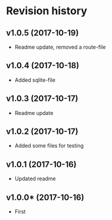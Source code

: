 Revision history
=================================


v1.0.5 (2017-10-19)
---------------------------------

* Readme update, removed a route-file


v1.0.4 (2017-10-18)
---------------------------------

* Added sqlite-file


v1.0.3 (2017-10-17)
---------------------------------

* Readme update


v1.0.2 (2017-10-17)
---------------------------------

* Added some files for testing


v1.0.1 (2017-10-16)
---------------------------------

* Updated readme



v1.0.0* (2017-10-16)
---------------------------------

* First
